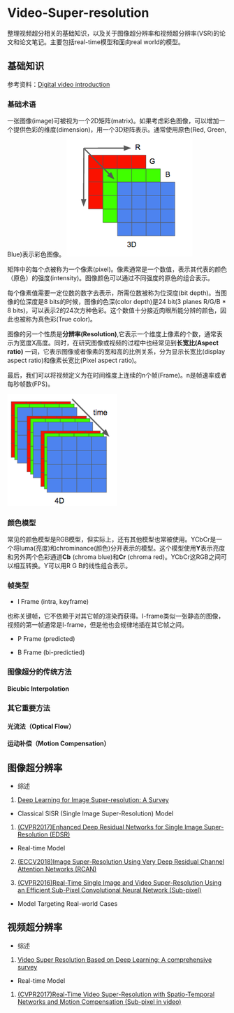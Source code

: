 # Video-Super-resolution
整理视频超分相关的基础知识，以及关于图像超分辨率和视频超分辨率(VSR)的论文和论文笔记。主要包括real-time模型和面向real world的模型。
## 基础知识
参考资料：[Digital video introduction](https://github.com/leandromoreira/digital_video_introduction)
### 基础术语
一张图像(image)可被视为一个2D矩阵(matrix)。如果考虑彩色图像，可以增加一个提供色彩的维度(dimension)，用一个3D矩阵表示。通常使用原色(Red, Green, Blue)表示彩色图像。
![三维图像矩阵](https://github.com/Yuehan717/Video-Super-resolution/blob/main/image/3D.png)

矩阵中的每个点被称为一个像素(pixel)。像素通常是一个数值，表示其代表的颜色（原色）的强度(intensity)。图像颜色可以通过不同强度的原色的组合表示。

每个像素值需要一定位数的数字去表示，所需位数被称为位深度(bit depth)。当图像的位深度是8 bits的时候，图像的色深(color depth)是24 bit(3 planes R/G/B * 8 bits)，可以表示2的24次方种色彩。这个数值十分接近肉眼所能分辨的颜色，因此也被称为真色彩(True color)。

图像的另一个性质是**分辨率(Resolution)**,它表示一个维度上像素的个数，通常表示为宽度X高度。同时，在研究图像或视频的过程中也经常见到**长宽比(Aspect ratio)** 一词，它表示图像或者像素的宽和高的比例关系，分为显示长宽比(display aspect ratio)和像素长宽比(Pixel aspect ratio)。

最后，我们可以将视频定义为在时间维度上连续的n个帧(Frame)。n是帧速率或者每秒帧数(FPS)。

![Frames](https://github.com/Yuehan717/Video-Super-resolution/blob/main/image/video.png)

### 颜色模型
常见的颜色模型是RGB模型，但实际上，还有其他模型也常被使用。YCbCr是一个将luma(亮度)和chrominance(颜色)分开表示的模型。这个模型使用**Y**表示亮度和另外两个色彩通道**Cb** (chroma blue)和**Cr** (chroma red)。YCbCr这RGB之间可以相互转换。Y可以用R G B的线性组合表示。

### 帧类型
+ I Frame (intra, keyframe)

也称关键帧，它不依赖于对其它帧的渲染而获得。I-frame类似一张静态的图像，视频的第一帧通常是I-frame，但是他也会规律地插在其它帧之间。
+ P Frame (predicted)

+ B Frame (bi-predictied)

### 图像超分的传统方法
#### Bicubic Interpolation
### 其它重要方法
#### 光流法（Optical Flow）
#### 运动补偿（Motion Compensation）
## 图像超分辨率
+ 综述

1. [Deep Learning for Image Super-resolution: A Survey](https://ieeexplore.ieee.org/abstract/document/9044873)
+ Classical SISR (Single Image Super-Resolution) Model

1. [(CVPR2017)Enhanced Deep Residual Networks for Single Image Super-Resolution (EDSR)](https://github.com/Yuehan717/Video-Super-resolution/blob/main/Notes/EDSR.md)
+ Real-time Model
2. [(ECCV2018)Image Super-Resolution Using Very Deep Residual Channel Attention Networks (RCAN)](https://github.com/yulunzhang/RCAN)

1. [(CVPR2016)Real-Time Single Image and Video Super-Resolution Using an Efficient Sub-Pixel Convolutional Neural Network (Sub-pixel)](https://www.cv-foundation.org/openaccess/content_cvpr_2016/papers/Shi_Real-Time_Single_Image_CVPR_2016_paper.pdf)
+ Model Targeting Real-world Cases

## 视频超分辨率
+ 综述

1. [Video Super Resolution Based on Deep Learning: A comprehensive survey](https://arxiv.org/abs/2007.12928)
+ Real-time Model

1. [(CVPR2017)Real-Time Video Super-Resolution with Spatio-Temporal Networks and Motion Compensation (Sub-pixel in video)](https://openaccess.thecvf.com/content_cvpr_2017/html/Caballero_Real-Time_Video_Super-Resolution_CVPR_2017_paper.html)
